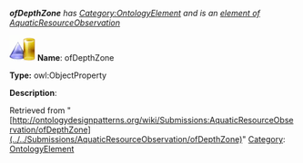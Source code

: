 ___ofDepthZone__ has [Category:OntologyElement](../../Category/OntologyElement "Category:OntologyElement") and is an [element of](../../Property/ElementOf "Property:ElementOf") [AquaticResourceObservation](../../Submissions/AquaticResourceObservation "Submissions:AquaticResourceObservation")_


  




[![ObjectProperty](../../images/thumb/c/c3/ObjectProperty.gif/45px-ObjectProperty.gif)](../../Image/ObjectProperty.gif "ObjectProperty")
__Name__: ofDepthZone 


__Type:__ owl:ObjectProperty 


__Description__: 





Retrieved from "[http://ontologydesignpatterns.org/wiki/Submissions:AquaticResourceObservation/ofDepthZone](../../Submissions/AquaticResourceObservation/ofDepthZone)"
 [Category](http://ontologydesignpatterns.org/wiki/Special:Categories "Special:Categories"): [OntologyElement](../../Category/OntologyElement "Category:OntologyElement")